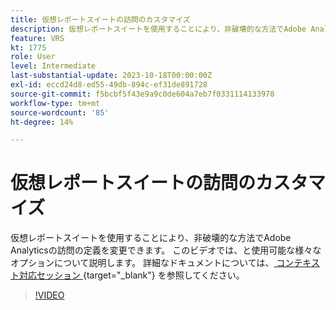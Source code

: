 ```yaml
---
title: 仮想レポートスイートの訪問のカスタマイズ
description: 仮想レポートスイートを使用することにより、非破壊的な方法でAdobe Analyticsの訪問の定義を変更できます。 このビデオでは、と使用可能な様々なオプションについて説明します。
feature: VRS
kt: 1775
role: User
level: Intermediate
last-substantial-update: 2023-10-18T00:00:00Z
exl-id: eccd24d8-ed55-49db-894c-ef31de891728
source-git-commit: f5bcbf5f43e9a9c0de604a7eb7f0331114133978
workflow-type: tm+mt
source-wordcount: '85'
ht-degree: 14%

---
```


# 仮想レポートスイートの訪問のカスタマイズ

仮想レポートスイートを使用することにより、非破壊的な方法でAdobe Analyticsの訪問の定義を変更できます。 このビデオでは、と使用可能な様々なオプションについて説明します。 詳細なドキュメントについては、[ コンテキスト対応セッション ](https://experienceleague.adobe.com/docs/analytics/components/virtual-report-suites/vrs-mobile-visit-processing.html){target="_blank"} を参照してください。

>[!VIDEO](https://video.tv.adobe.com/v/23545/?quality=12&learn=on)
